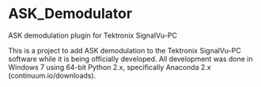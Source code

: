 # ASK_Demodulator
ASK demodulation plugin for Tektronix SignalVu-PC

This is a project to add ASK demodulation to the Tektronix SignalVu-PC software while it is being officially developed.
All development was done in Windows 7 using 64-bit Python 2.x, specifically Anaconda 2.x (continuum.io/downloads).
